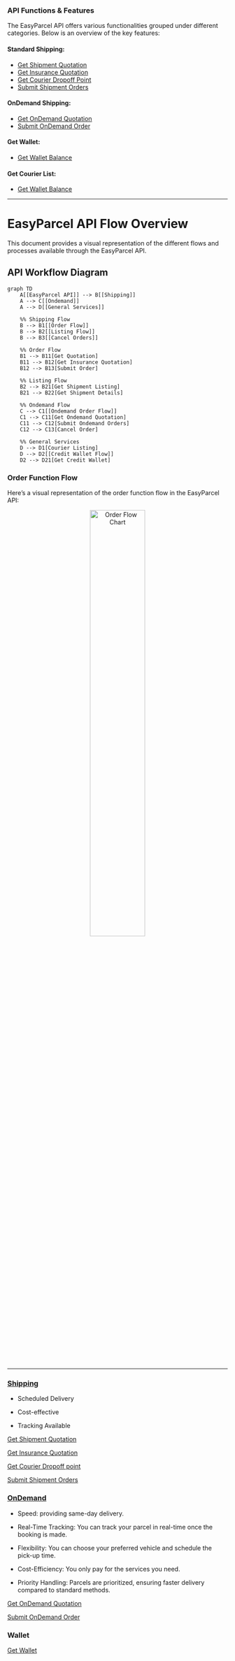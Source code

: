 ### **API Functions & Features**

The EasyParcel API offers various functionalities grouped under different categories. Below is an overview of the key features:

#### **Standard Shipping**:
- [Get Shipment Quotation](Features/Shipping/1.get_shipment_quotation.md)
- [Get Insurance Quotation](Features/Shipping/2.get_insurance_quotation.md)
- [Get Courier Dropoff Point](Features/Shipping/3.get_courier_dropoff_point.md)
- [Submit Shipment Orders](Features/Shipping/4.submit_shipment_orders.md)

#### **OnDemand Shipping**:
- [Get OnDemand Quotation](Features/OnDemand/1.get_ondemand_quotation.md)
- [Submit OnDemand Order](Features/OnDemand/2.submit_ondemand_order.md)

#### **Get Wallet**:
- [Get Wallet Balance](Features/get_wallet.md)

#### **Get Courier List**:
- [Get Wallet Balance](Features/get_courier_list.md)

---

# EasyParcel API Flow Overview

This document provides a visual representation of the different flows and processes available through the EasyParcel API.

## API Workflow Diagram

```mermaid
graph TD
    A[[EasyParcel API]] --> B[[Shipping]]
    A --> C[[Ondemand]]
    A --> D[[General Services]]
    
    %% Shipping Flow
    B --> B1[[Order Flow]]
    B --> B2[[Listing Flow]]
    B --> B3[[Cancel Orders]]
    
    %% Order Flow
    B1 --> B11[Get Quotation]
    B11 --> B12[Get Insurance Quotation]
    B12 --> B13[Submit Order]
    
    %% Listing Flow
    B2 --> B21[Get Shipment Listing]
    B21 --> B22[Get Shipment Details]
    
    %% Ondemand Flow
    C --> C1[[Ondemand Order Flow]]
    C1 --> C11[Get Ondemand Quotation]
    C11 --> C12[Submit Ondemand Orders]
    C12 --> C13[Cancel Order]
    
    %% General Services
    D --> D1[Courier Listing]
    D --> D2[[Credit Wallet Flow]]
    D2 --> D21[Get Credit Wallet]
```
### **Order Function Flow**

Here’s a visual representation of the order function flow in the EasyParcel API:

<p align="center">
  <img src="/8.Pictures/%205.API%20endpoint/flow_chart.png" alt="Order Flow Chart" style="width:50%; margin:0; padding:0;">
</p>

---


### [Shipping](Shipping)

- Scheduled Delivery

- Cost-effective

- Tracking Available
  
[Get Shipment Quotation](Shipping/1.get_shipment_quotation.md)

[Get Insurance Quotation](Shipping/2.get_insurance_quotation.md)

[Get Courier Dropoff point](Shipping/3.get_courier_dropoff_point.md)

[Submit Shipment Orders](Shipping/4.submit_shipment_orders.md)

### [OnDemand](OnDemand)

- Speed: providing same-day delivery.

- Real-Time Tracking: You can track your parcel in real-time once the booking is made.

- Flexibility: You can choose your preferred vehicle and schedule the pick-up time.

- Cost-Efficiency: You only pay for the services you need.

- Priority Handling: Parcels are prioritized, ensuring faster delivery compared to standard methods.

[Get OnDemand Quotation](OnDemand/1.get_ondemand_quotation.md)

[Submit OnDemand Order](OnDemand/2.submit_ondemand_order.md)

### Wallet

[Get Wallet](get_Wallet.md)
